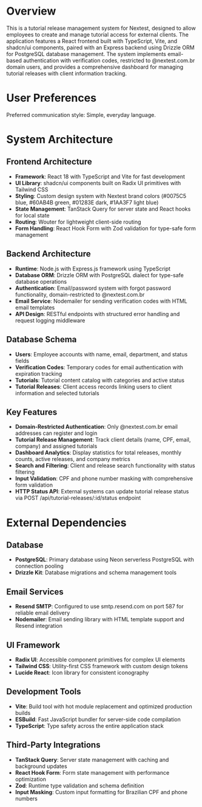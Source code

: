 # Overview

This is a tutorial release management system for Nextest, designed to allow employees to create and manage tutorial access for external clients. The application features a React frontend built with TypeScript, Vite, and shadcn/ui components, paired with an Express backend using Drizzle ORM for PostgreSQL database management. The system implements email-based authentication with verification codes, restricted to @nextest.com.br domain users, and provides a comprehensive dashboard for managing tutorial releases with client information tracking.

# User Preferences

Preferred communication style: Simple, everyday language.

# System Architecture

## Frontend Architecture
- **Framework**: React 18 with TypeScript and Vite for fast development
- **UI Library**: shadcn/ui components built on Radix UI primitives with Tailwind CSS
- **Styling**: Custom design system with Nextest brand colors (#0075C5 blue, #60AB4B green, #01283E dark, #1AA3F7 light blue)
- **State Management**: TanStack Query for server state and React hooks for local state
- **Routing**: Wouter for lightweight client-side routing
- **Form Handling**: React Hook Form with Zod validation for type-safe form management

## Backend Architecture
- **Runtime**: Node.js with Express.js framework using TypeScript
- **Database ORM**: Drizzle ORM with PostgreSQL dialect for type-safe database operations
- **Authentication**: Email/password system with forgot password functionality, domain-restricted to @nextest.com.br
- **Email Service**: Nodemailer for sending verification codes with HTML email templates
- **API Design**: RESTful endpoints with structured error handling and request logging middleware

## Database Schema
- **Users**: Employee accounts with name, email, department, and status fields
- **Verification Codes**: Temporary codes for email authentication with expiration tracking
- **Tutorials**: Tutorial content catalog with categories and active status
- **Tutorial Releases**: Client access records linking users to client information and selected tutorials

## Key Features
- **Domain-Restricted Authentication**: Only @nextest.com.br email addresses can register and login
- **Tutorial Release Management**: Track client details (name, CPF, email, company) and assigned tutorials
- **Dashboard Analytics**: Display statistics for total releases, monthly counts, active releases, and company metrics
- **Search and Filtering**: Client and release search functionality with status filtering
- **Input Validation**: CPF and phone number masking with comprehensive form validation
- **HTTP Status API**: External systems can update tutorial release status via POST /api/tutorial-releases/:id/status endpoint

# External Dependencies

## Database
- **PostgreSQL**: Primary database using Neon serverless PostgreSQL with connection pooling
- **Drizzle Kit**: Database migrations and schema management tools

## Email Services
- **Resend SMTP**: Configured to use smtp.resend.com on port 587 for reliable email delivery
- **Nodemailer**: Email sending library with HTML template support and Resend integration

## UI Framework
- **Radix UI**: Accessible component primitives for complex UI elements
- **Tailwind CSS**: Utility-first CSS framework with custom design tokens
- **Lucide React**: Icon library for consistent iconography

## Development Tools
- **Vite**: Build tool with hot module replacement and optimized production builds
- **ESBuild**: Fast JavaScript bundler for server-side code compilation
- **TypeScript**: Type safety across the entire application stack

## Third-Party Integrations
- **TanStack Query**: Server state management with caching and background updates
- **React Hook Form**: Form state management with performance optimization
- **Zod**: Runtime type validation and schema definition
- **Input Masking**: Custom input formatting for Brazilian CPF and phone numbers
